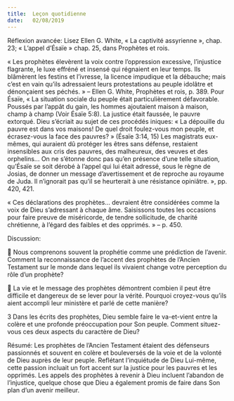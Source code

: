 ```yaml
---
title:  Leçon quotidienne
date:   02/08/2019
---
```


Réflexion avancée: Lisez Ellen G. White, « La captivité assyrienne », chap. 23; « L’appel d’Ésaïe » chap. 25, dans Prophètes et rois.

« Les prophètes élevèrent la voix contre l’oppression excessive, l’injustice flagrante, le luxe effréné et insensé qui régnaient en leur temps. Ils blâmèrent les festins et l’ivresse, la licence impudique et la débauche; mais c’est en vain qu’ils adressaient leurs protestations au peuple idolâtre et dénonçaient ses péchés. » – Ellen G. White, Prophètes et rois, p. 389. Pour Ésaïe, « La situation sociale du peuple était particulièrement défavorable. Poussés par l’appât du gain, les hommes ajoutaient maison à maison, champ à champ (Voir Ésaïe 5:8). La justice était faussée, le pauvre extorqué. Dieu s’écriait au sujet de ces procédés iniques: « La dépouille du pauvre est dans vos maisons! De quel droit foulez-vous mon peuple, et écrasez-vous la face des pauvres? » (Ésaïe 3:14, 15) Les magistrats eux-mêmes, qui auraient dû protéger les êtres sans défense, restaient insensibles aux cris des pauvres, des malheureux, des veuves et des orphelins... On ne s’étonne donc pas qu’en présence d’une telle situation, qu’Ésaïe se soit dérobé à l’appel qui lui était adressé, sous le règne de Josias, de donner un message d’avertissement et de reproche au royaume de Juda. Il n’ignorait pas qu’il se heurterait à une résistance opiniâtre. », pp. 420, 421.

« Ces déclarations des prophètes… devraient être considérées comme la voix de Dieu s’adressant à chaque âme. Saisissons toutes les occasions pour faire preuve de miséricorde, de tendre sollicitude, de charité chrétienne, à l’égard des faibles et des opprimés. » – p. 450.

Discussion:

	Nous comprenons souvent la prophétie comme une prédiction de l’avenir. Comment la reconnaissance de l’accent des prophètes de l’Ancien Testament sur le monde dans lequel ils vivaient change votre perception du rôle d’un prophète?

	La vie et le message des prophètes démontrent combien il peut être difficile et dangereux de se lever pour la vérité. Pourquoi croyez-vous qu’ils aient accompli leur ministère et parlé de cette manière?

3 Dans les écrits des prophètes, Dieu semble faire le va-et-vient entre la colère et une profonde préoccupation pour Son peuple. Comment situez-vous ces deux aspects du caractère de Dieu?

Résumé: Les prophètes de l’Ancien Testament étaient des défenseurs passionnés et souvent en colère et bouleversés de la voie et de la volonté de Dieu auprès de leur peuple. Reflétant l’inquiétude de Dieu Lui-même, cette passion incluait un fort accent sur la justice pour les pauvres et les opprimés. Les appels des prophètes à revenir à Dieu incluent l’abandon de l’injustice, quelque chose que Dieu a également promis de faire dans Son plan d’un avenir meilleur.